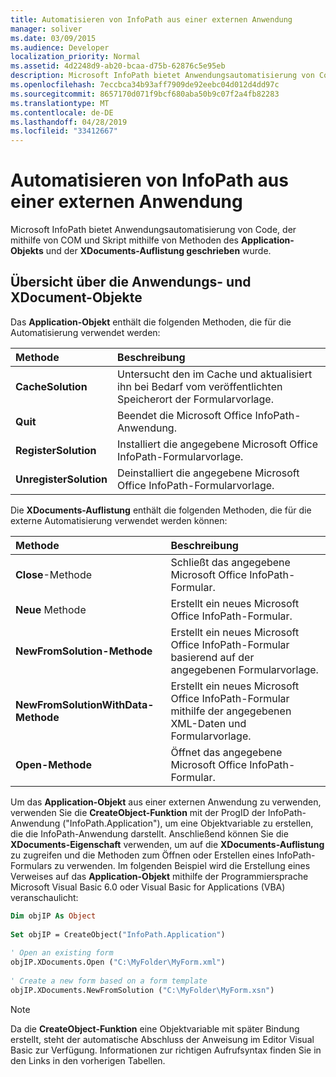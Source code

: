 ```yaml
---
title: Automatisieren von InfoPath aus einer externen Anwendung
manager: soliver
ms.date: 03/09/2015
ms.audience: Developer
localization_priority: Normal
ms.assetid: 4d2248d9-ab20-bcaa-d75b-62876c5e95eb
description: Microsoft InfoPath bietet Anwendungsautomatisierung von Code, der mithilfe von COM und Skript mithilfe von Methoden des Application-Objekts und der XDocuments-Auflistung geschrieben wurde.
ms.openlocfilehash: 7eccbca34b93aff7909de92eebc04d012d4dd97c
ms.sourcegitcommit: 8657170d071f9bcf680aba50b9c07f2a4fb82283
ms.translationtype: MT
ms.contentlocale: de-DE
ms.lasthandoff: 04/28/2019
ms.locfileid: "33412667"
---
```

# <a name="automating-infopath-from-an-external-application"></a>Automatisieren von InfoPath aus einer externen Anwendung

Microsoft InfoPath bietet Anwendungsautomatisierung von Code, der mithilfe von COM und Skript mithilfe von Methoden des **Application-Objekts** und der **XDocuments-Auflistung geschrieben** wurde. 
  
## <a name="overview-of-the-application-and-xdocument-objects"></a>Übersicht über die Anwendungs- und XDocument-Objekte

Das **Application-Objekt** enthält die folgenden Methoden, die für die Automatisierung verwendet werden: 
  
|**Methode**|**Beschreibung**|
|:-----|:-----|
|**CacheSolution** <br/> |Untersucht den im Cache und aktualisiert ihn bei Bedarf vom veröffentlichten Speicherort der Formularvorlage.  <br/> |
|**Quit** <br/> |Beendet die Microsoft Office InfoPath-Anwendung.  <br/> |
|**RegisterSolution** <br/> |Installiert die angegebene Microsoft Office InfoPath-Formularvorlage.  <br/> |
|**UnregisterSolution** <br/> |Deinstalliert die angegebene Microsoft Office InfoPath-Formularvorlage.  <br/> |
   
Die **XDocuments-Auflistung** enthält die folgenden Methoden, die für die externe Automatisierung verwendet werden können: 
  
|**Methode**|**Beschreibung**|
|:-----|:-----|
|**Close**-Methode  <br/> |Schließt das angegebene Microsoft Office InfoPath-Formular.  <br/> |
|**Neue** Methode  <br/> |Erstellt ein neues Microsoft Office InfoPath-Formular.  <br/> |
|**NewFromSolution-Methode**  <br/> |Erstellt ein neues Microsoft Office InfoPath-Formular basierend auf der angegebenen Formularvorlage.  <br/> |
|**NewFromSolutionWithData-Methode**  <br/> |Erstellt ein neues Microsoft Office InfoPath-Formular mithilfe der angegebenen XML-Daten und Formularvorlage.  <br/> |
|**Open-Methode**  <br/> |Öffnet das angegebene Microsoft Office InfoPath-Formular.  <br/> |
   
Um das **Application-Objekt** aus einer externen Anwendung zu verwenden, verwenden Sie die **CreateObject-Funktion** mit der ProgID der InfoPath-Anwendung ("InfoPath.Application"), um eine Objektvariable zu erstellen, die die InfoPath-Anwendung darstellt. Anschließend können Sie die **XDocuments-Eigenschaft** verwenden, um auf die **XDocuments-Auflistung** zu zugreifen und die Methoden zum Öffnen oder Erstellen eines InfoPath-Formulars zu verwenden. Im folgenden Beispiel wird die Erstellung eines Verweises auf das **Application-Objekt** mithilfe der Programmiersprache Microsoft Visual Basic 6.0 oder Visual Basic for Applications (VBA) veranschaulicht: 
  
```vb
Dim objIP As Object 
 
Set objIP = CreateObject("InfoPath.Application") 
 
' Open an existing form 
objIP.XDocuments.Open ("C:\MyFolder\MyForm.xml") 
 
' Create a new form based on a form template 
objIP.XDocuments.NewFromSolution ("C:\MyFolder\MyForm.xsn") 

```

> [!NOTE]
> Da die **CreateObject-Funktion** eine Objektvariable mit später Bindung erstellt, steht der automatische Abschluss der Anweisung im Editor Visual Basic zur Verfügung. Informationen zur richtigen Aufrufsyntax finden Sie in den Links in den vorherigen Tabellen. 
  

